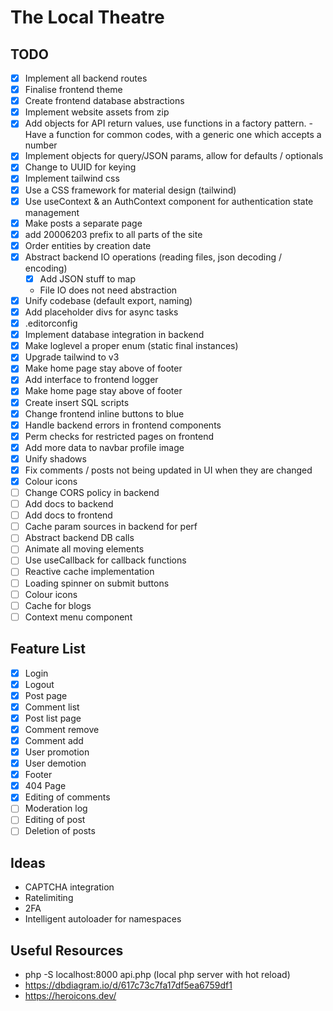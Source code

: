# The Local Theatre

## TODO

- [x] Implement all backend routes
- [x] Finalise frontend theme
- [x] Create frontend database abstractions
- [x] Implement website assets from zip
- [x] Add objects for API return values, use functions in a factory pattern. - Have a function for common codes, with a
  generic one which accepts a number
- [x] Implement objects for query/JSON params, allow for defaults / optionals
- [x] Change to UUID for keying
- [x] Implement tailwind css
- [x] Use a CSS framework for material design (tailwind)
- [x] Use useContext & an AuthContext component for authentication state management
- [x] Make posts a separate page
- [x] add 20006203 prefix to all parts of the site
- [x] Order entities by creation date
- [x] Abstract backend IO operations (reading files, json decoding / encoding)
  - [x] Add JSON stuff to map
  - File IO does not need abstraction
- [x] Unify codebase (default export, naming)
- [x] Add placeholder divs for async tasks
- [x] .editorconfig
- [x] Implement database integration in backend
- [x] Make loglevel a proper enum (static final instances)
- [x] Upgrade tailwind to v3
- [x] Make home page stay above of footer
- [x] Add interface to frontend logger
- [x] Make home page stay above of footer
- [x] Create insert SQL scripts
- [x] Change frontend inline buttons to blue
- [x] Handle backend errors in frontend components
- [x] Perm checks for restricted pages on frontend
- [x] Add more data to navbar profile image
- [x] Unify shadows
- [x] Fix comments / posts not being updated in UI when they are changed 
- [x] Colour icons
- [ ] Change CORS policy in backend
- [ ] Add docs to backend
- [ ] Add docs to frontend
- [ ] Cache param sources in backend for perf
- [ ] Abstract backend DB calls
- [ ] Animate all moving elements
- [ ] Use useCallback for callback functions
- [ ] Reactive cache implementation
- [ ] Loading spinner on submit buttons
- [ ] Colour icons
- [ ] Cache for blogs
- [ ] Context menu component

## Feature List 
- [x] Login
- [x] Logout
- [x] Post page
- [x] Comment list
- [x] Post list page
- [x] Comment remove
- [x] Comment add
- [x] User promotion
- [x] User demotion
- [x] Footer
- [x] 404 Page
- [x] Editing of comments
- [ ] Moderation log
- [ ] Editing of post
- [ ] Deletion of posts 

## Ideas

- CAPTCHA integration
- Ratelimiting
- 2FA
- Intelligent autoloader for namespaces

## Useful Resources

- php -S localhost:8000 api.php (local php server with hot reload)
- https://dbdiagram.io/d/617c73c7fa17df5ea6759df1
- https://heroicons.dev/

